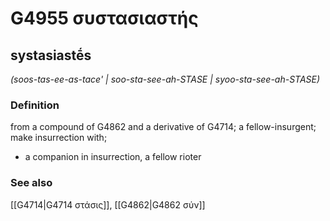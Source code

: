 # G4955 συστασιαστής

## systasiastḗs

_(soos-tas-ee-as-tace' | soo-sta-see-ah-STASE | syoo-sta-see-ah-STASE)_

### Definition

from a compound of G4862 and a derivative of G4714; a fellow-insurgent; make insurrection with; 

- a companion in insurrection, a fellow rioter

### See also

[[G4714|G4714 στάσις]], [[G4862|G4862 σύν]]
